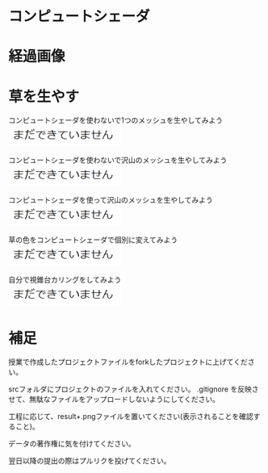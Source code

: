 # コンピュートシェーダ

# 経過画像
# 草を生やす
コンピュートシェーダを使わないで1つのメッシュを生やしてみよう<br>
![コンピュートシェーダを使わないで1つのメッシュを生やしてみよう](result1.png)<br>

コンピュートシェーダを使わないで沢山のメッシュを生やしてみよう<br>
![コンピュートシェーダを使わないで沢山のメッシュを生やしてみよう](result2.png)<br>

コンピュートシェーダを使って沢山のメッシュを生やしてみよう<br>
![コンピュートシェーダを使って沢山のメッシュを生やしてみよう](result3.png)<br>

草の色をコンピュートシェーダで個別に変えてみよう<br>
![草の色をコンピュートシェーダで個別に変えてみよう](result4.png)<br>

自分で視錐台カリングをしてみよう<br>
![コンピュートシェーダを使って沢山のメッシュを生やしてみよう](result5.png)<br>


# 補足
授業で作成したプロジェクトファイルをforkしたプロジェクトに上げてください。

srcフォルダにプロジェクトのファイルを入れてください。
.gitignore を反映させて、無駄なファイルをアップロードしないようにしてください。

工程に応じて、result+.pngファイルを置いてください(表示されることを確認すること)。

データの著作権に気を付けてください。

翌日以降の提出の際はプルリクを投げてください。

